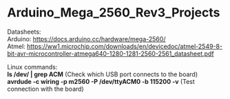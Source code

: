 # Arduino_Mega_2560_Rev3_Projects

Datasheets:   
Arduino: https://docs.arduino.cc/hardware/mega-2560/   
Atmel: https://ww1.microchip.com/downloads/en/devicedoc/atmel-2549-8-bit-avr-microcontroller-atmega640-1280-1281-2560-2561_datasheet.pdf   

Linux commands:   
**ls /dev/ | grep ACM** (Check which USB port connects to the board)  
**avrdude -c wiring -p m2560 -P /dev/ttyACM0 -b 115200 -v** (Test connection with the board)

